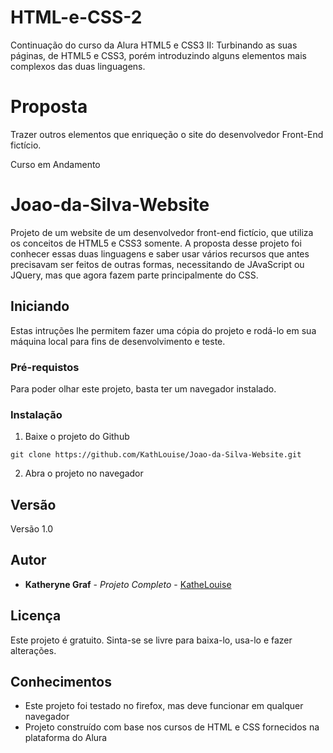 # HTML-e-CSS-2
Continuação do curso da Alura HTML5 e CSS3 II: Turbinando as suas páginas, de HTML5 e CSS3, porém introduzindo alguns elementos mais complexos das duas linguagens.

# Proposta
Trazer outros elementos que enriqueção o site do desenvolvedor Front-End fictício. 

Curso em Andamento

# Joao-da-Silva-Website

Projeto de um website de um desenvolvedor front-end fictício, que utiliza os conceitos de HTML5 e CSS3 somente. A proposta desse projeto foi conhecer essas duas linguagens e saber usar vários recursos que antes precisavam ser feitos de outras formas, necessitando de JAvaScript ou JQuery, mas que agora fazem parte principalmente do CSS.

## Iniciando

Estas intruções lhe permitem fazer uma cópia do projeto e rodá-lo em sua máquina local para fins de desenvolvimento e teste. 

### Pré-requistos

Para poder olhar este projeto, basta ter um navegador instalado.

### Instalação

 1. Baixe o projeto do Github
 
 ```
 git clone https://github.com/KathLouise/Joao-da-Silva-Website.git
 ```
 2. Abra o projeto no navegador

## Versão

Versão 1.0

## Autor

* **Katheryne Graf** - *Projeto Completo* - [KatheLouise](https://github.com/KathLouise)

## Licença

Este projeto é gratuito. 
Sinta-se se livre para baixa-lo, usa-lo e fazer alterações.

## Conhecimentos

* Este projeto foi testado no firefox, mas deve funcionar em qualquer navegador
* Projeto construído com base nos cursos de HTML e CSS fornecidos na plataforma do Alura
